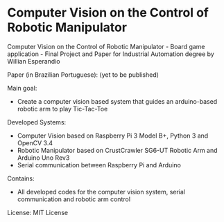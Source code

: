 # Computer Vision on the Control of Robotic Manipulator
Computer Vision on the Control of Robotic Manipulator - Board game application - Final Project and Paper for Industrial Automation degree by Willian Esperandio

Paper (in Brazilian Portuguese): (yet to be published)

Main goal:
  - Create a computer vision based system that guides an arduino-based robotic arm to play Tic-Tac-Toe

Developed Systems:
  - Computer Vision based on Raspberry Pi 3 Model B+, Python 3 and OpenCV 3.4
  - Robotic Manipulator based on CrustCrawler SG6-UT Robotic Arm and Arduino Uno Rev3
  - Serial communication between Raspberry Pi and Arduino

Contains:
  - All developed codes for the computer vision system, serial communication and robotic arm control
  
  License: MIT License
